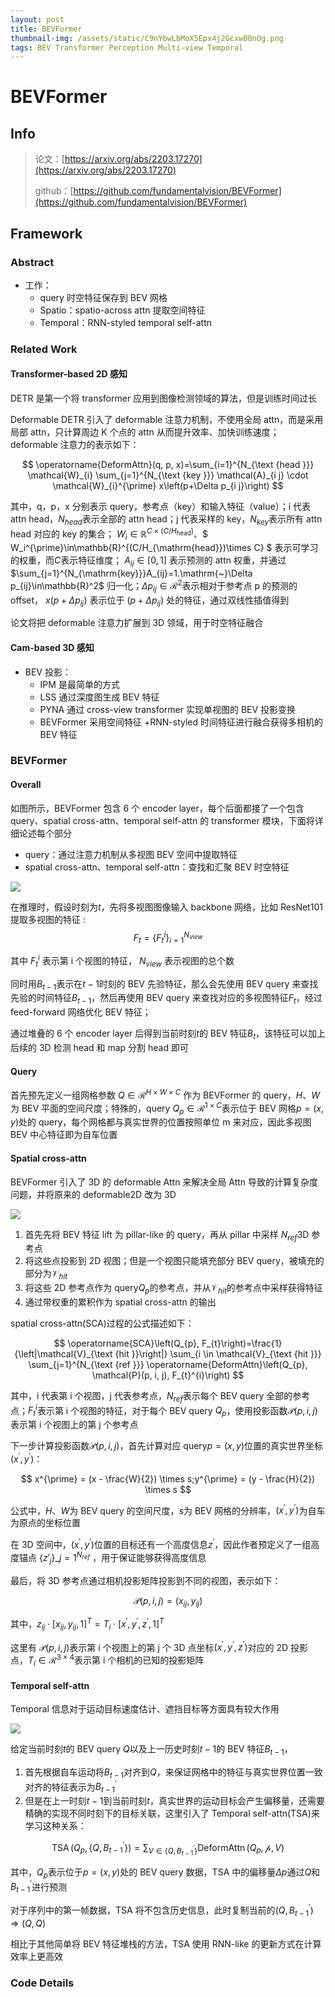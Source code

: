 ```yaml
---
layout: post
title: BEVFormer
thumbnail-img: /assets/static/C9nYbwLbMoX5Epx4j2Gcxw00nOg.png
tags: BEV Transformer Perception Multi-view Temporal
---
```


# BEVFormer

## Info

> 论文：[https://arxiv.org/abs/2203.17270](https://arxiv.org/abs/2203.17270)
>
> github：[https://github.com/fundamentalvision/BEVFormer](https://github.com/fundamentalvision/BEVFormer)

## Framework

### Abstract

- 工作：
  - query 时空特征保存到 BEV 网格
  - Spatio：spatio-across attn 提取空间特征
  - Temporal：RNN-styled temporal self-attn

### Related Work

#### Transformer-based 2D 感知

DETR 是第一个将 transformer 应用到图像检测领域的算法，但是训练时间过长

Deformable DETR 引入了 deformable 注意力机制，不使用全局 attn，而是采用局部 attn，只计算周边 K 个点的 attn 从而提升效率、加快训练速度；deformable 注意力的表示如下：

$$
\operatorname{DeformAttn}(q, p, x)=\sum_{i=1}^{N_{\text {head }}} \mathcal{W}_{i} \sum_{j=1}^{N_{\text {key }}} \mathcal{A}_{i j} \cdot \mathcal{W}_{i}^{\prime} x\left(p+\Delta p_{i j}\right)
$$

其中，q，p，x 分别表示 query，参考点（key）和输入特征（value）；i 代表 attn head，$N_{head}$表示全部的 attn head；j 代表采样的 key，$N_{key}$表示所有 attn head 对应的 key 的集合； $W_i{\in}\mathbb{R}^{C\times(C/H_{\mathrm{head}})}$、$ W_i^{\prime}\in\mathbb{R}^{(C/H_{\mathrm{head}})\times C} $ 表示可学习的权重，而$C$表示特征维度； $A_{i j} \in [0,1]$ 表示预测的 attn 权重，并通过 $\sum_{j=1}^{N_{\mathrm{key}}}A_{ij}=1.\mathrm{~}\Delta p_{ij}\in\mathbb{R}^2$ 归一化；$\Delta p_{i j} \in \mathcal{R}^2$表示相对于参考点 p 的预测的 offset， $x(p+\Delta p_{i j})$ 表示位于 $(p+\Delta p_{i j})$ 处的特征，通过双线性插值得到

论文将把 deformable 注意力扩展到 3D 领域，用于时空特征融合

#### Cam-based 3D 感知

- BEV 投影：
  - IPM 是最简单的方式
  - LSS 通过深度图生成 BEV 特征
  - PYNA 通过 cross-view transformer 实现单视图的 BEV 投影变换
  - BEVFormer 采用空间特征 +RNN-styled 时间特征进行融合获得多相机的 BEV 特征

### BEVFormer

#### Overall

如图所示，BEVFormer 包含 6 个 encoder layer，每个后面都接了一个包含 query、spatial cross-attn、temporal self-attn 的 transformer 模块，下面将详细论述每个部分

- query：通过注意力机制从多视图 BEV 空间中提取特征
- spatial cross-attn、temporal self-attn：查找和汇聚 BEV 时空特征

![](../assets/static/C9nYbwLbMoX5Epx4j2Gcxw00nOg.png)

在推理时，假设时刻为$t$，先将多视图图像输入 backbone 网络，比如 ResNet101 提取多视图的特征 :
$$
F_t=\{F_t^i\}_{i=1}^{N_{view}}
$$

其中 $F_t^i$ 表示第 i 个视图的特征， $N_{view}$ 表示视图的总个数

同时用$B_{t-1}$表示在$t-1$时刻的 BEV 先验特征，那么会先使用 BEV query 来查找先验的时间特征$B_{t-1}$，然后再使用 BEV query 来查找对应的多视图特征$F_{t}$，经过 feed-forward 网络优化 BEV 特征；

通过堆叠的 6 个 encoder layer 后得到当前时刻$t$的 BEV 特征$B_{t}$，该特征可以加上后续的 3D 检测 head 和 map 分割 head 即可

#### Query

首先预先定义一组网格参数 $Q \in \mathcal{R}^{H \times W \times C}$ 作为 BEVFormer 的 query，$H、W$为 BEV 平面的空间尺度；特殊的，query $Q_p \in \mathcal{R}^{1 \times C}$表示位于 BEV 网格$p=(x,y)$处的 query，每个网格都与真实世界的位置按照单位 m 来对应，因此多视图 BEV 中心特征即为自车位置

#### Spatial cross-attn

BEVFormer 引入了 3D 的 deformable Attn 来解决全局 Attn 导致的计算复杂度问题，并将原来的 deformable2D 改为 3D

![](../assets/static/HqTPb364oonOenxAM1wcBDUWnVf.png)

1. 首先先将 BEV 特征 lift 为 pillar-like 的 query，再从 pillar 中采样 $N_{ref}$3D 参考点
2. 将这些点投影到 2D 视图；但是一个视图只能填充部分 BEV query，被填充的部分为$\mathcal{V}_{hit}$
3. 将这些 2D 参考点作为 query$Q_{p}$的参考点，并从$\mathcal{V}_{hit}$的参考点中采样获得特征
4. 通过带权重的累积作为 spatial cross-attn 的输出

spatial cross-attn(SCA)过程的公式描述如下：

$$
\operatorname{SCA}\left(Q_{p}, F_{t}\right)=\frac{1}{\left|\mathcal{V}_{\text {hit }}\right|} \sum_{i \in \mathcal{V}_{\text {hit }}} \sum_{j=1}^{N_{\text {ref }}} \operatorname{DeformAttn}\left(Q_{p}, \mathcal{P}(p, i, j), F_{t}^{i}\right)
$$

其中，i 代表第 i 个视图，j 代表参考点，$N_{ref}$表示每个 BEV query 全部的参考点；$F_t^i$表示第 i 个视图的特征，对于每个 BEV query $Q_p$，使用投影函数$\mathcal{P}(p,i,j)$表示第 i 个视图上的第 j 个参考点

下一步计算投影函数$\mathcal{P}(p,i,j)$，首先计算对应 query$p = (x,y)$位置的真实世界坐标$(x^{\prime},y^{\prime})$：

$$
x^{\prime} = (x - \frac{W}{2}) \times s;y^{\prime} = (y - \frac{H}{2}) \times s
$$

公式中，$H、W$为 BEV query 的空间尺度，$s$为 BEV 网格的分辨率，$(x^{\prime},y^{\prime})$为自车为原点的坐标位置

在 3D 空间中，$(x^{\prime},y^{\prime})$位置的目标还有一个高度信息$z^{\prime}$，因此作者预定义了一组高度锚点 $\{z\prime_j \}\_{j=1}^{N_{ref}}$ ，用于保证能够获得高度信息

最后，将 3D 参考点通过相机投影矩阵投影到不同的视图，表示如下：

$$
\mathcal{P}(p,i,j)= (x_{ij}, y_{ij})
$$

其中，$z_{ij} \cdot [ x_{ij}, y_{ij}, 1 ]^T = T_i \cdot [ x^{\prime},y^{\prime},  z^{\prime}, 1]^T$

这里有 $\mathcal{P}(p,i,j)$表示第 i 个视图上的第 j 个 3D 点坐标$(x^{\prime},y^{\prime}, z^{\prime})$对应的 2D 投影点，$T_i \in \mathcal{R}^{3 \times 4}$表示第 i 个相机的已知的投影矩阵

#### Temporal self-attn

Temporal 信息对于运动目标速度估计、遮挡目标等方面具有较大作用

![](../assets/static/Dei3bOcz7ok4NdxpkEYcf6honxL.png)

给定当前时刻$t$的 BEV query $Q$以及上一历史时刻$t-1$的 BEV 特征$B_{t-1}$，

1. 首先根据自车运动将$B_{t-1}$对齐到$Q$，来保证网格中的特征与真实世界位置一致对齐的特征表示为$B_{t-1}^{\prime}$
2. 但是在上一时刻$t-1$到当前时刻$t$，真实世界的运动目标会产生偏移量，还需要精确的实现不同时刻下的目标关联，这里引入了 Temporal self-attn(TSA)来学习这种关系：

$$
\operatorname{TSA}\left(Q_{p}, \left\{Q, B^{\prime}_{t-1}\right\}\right)= \sum_{V \in \left\{Q, B^{\prime}_{t-1}\right\}} \operatorname{DeformAttn}\left(Q_{p}, \mathcal{p}, V\right)
$$

其中，$Q_p$表示位于$p=(x,y)$处的 BEV query 数据，TSA 中的偏移量$\Delta p$通过$Q$和$B_{t-1}^{\prime}$进行预测

对于序列中的第一帧数据，TSA 将不包含历史信息，此时复制当前的$(Q, B^{\prime}_{t-1}) \Rightarrow (Q, Q)$

相比于其他简单将 BEV 特征堆栈的方法，TSA 使用 RNN-like 的更新方式在计算效率上更高效

### Code Details
